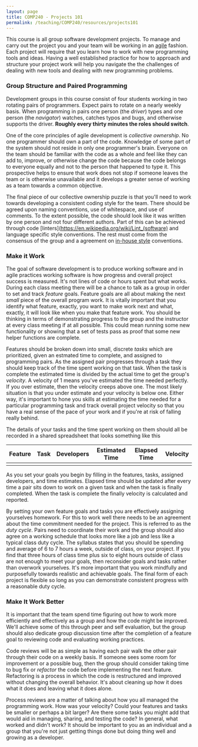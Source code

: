 ```yaml
---
layout: page
title: COMP240 - Projects 101
permalink: /teaching/COMP240/resources/projects101
---
```


This course is all group software development projects. To manage and carry out the project you and your team will be working in an [agile](https://en.wikipedia.org/wiki/Agile_software_development#The_Agile_Manifesto) fashion.  Each project will require that you learn how to work with new programming tools and ideas. Having a well established practice for how to approach and structure your project work will help you navigate the the challenges of dealing with new tools and dealing with new programming problems.

### Group Structure and Paired Programming

Development groups in this course consist of four students working in two rotating pairs of programmers. Expect pairs to rotate on a nearly weekly basis.  When programming in pairs one person (the *driver*) types and one person (the *navigator*) watches, catches typos and bugs, and otherwise supports the driver. **Roughly every thirty minutes the roles should switch**.

One of the core principles of agile development is *collective ownership*. No one programmer should own a part of the code. Knowledge of some part of the system should not reside in only one programmer's brain. Everyone on the team should be familiar with the code as a whole and feel like they can add to, improve, or otherwise change the code because the code belongs to everyone equally and not to the person that happened to type it. This prospective helps to ensure that work does not stop if someone leaves the team or is otherwise unavailable and it develops a greater sense of working as a team towards a common objective.

The final piece of our collective ownership puzzle is that you'll need to work towards developing a consistent coding style for the team. There should be agreed upon naming conventions, use of whitespace, and use of comments.  To the extent possible, the code should look like it was written by one person and not four different authors. Part of this can be achieved through code [linters](https://en.wikipedia.org/wiki/Lint_(software) and language specific style conventions. The rest must come from the consensus of the group and a agreement on [in-house style](https://google.github.io/styleguide/) conventions.

### Make it Work

The goal of software development is to produce working software and in agile practices working software is how progress and overall project success is measured.  It's not lines of code or hours spent but what works. During each class meeting there will be a chance to talk as a group in order to set and track *feature* goals. Feature goals are all about making the next *small* piece of the overall program work. It is vitally important that you identify what feature, exactly, you want to make work next and what, exactly, it will look like when you make that feature work.  You should be thinking in terms of demonstrating progress to the group and the instructor at every class meeting if at all possible. This could mean running some new functionality or showing that a set of tests pass as proof that some new helper functions are complete.

Features should be broken down into small, discrete *tasks* which are prioritized, given an estmated time to complete, and assigned to programming pairs. As the assigned pair progresses through a task they should keep track of the time spent working on that task. When the task is complete the estimated time is divided by the actual time to get the group's *velocity*. A velocity of 1 means you've estimated the time needed perfectly. If you over estimate, then the velocity creeps above one. The most likely situation is that you under estimate and your velocity is below one. Either way, it's important to hone you skills at estimating the time needed for a particular programming task and track overall project velocity so that you have a real sense of the pace of your work and if you're at risk of falling really behind.

The details of your tasks and the time spent working on them should all be recorded in a shared spreadsheet that looks something like this

| Feature | Task | Developers | Estimated Time | Elapsed Time | Velocity |
| :--: | :--: | :--: | :--: | :--: | :--: |  
| | | | | | |


As you set your goals you begin by filling in the features, tasks, assigned developers, and time estimates. Elapsed time should be updated after every time a pair sits down to work on a given task and when the task is finally completed.  When the task is complete the finally velocity is calculated and reported.


By setting your own feature goals and tasks you are effectively assigning yourselves homework. For this to work well there needs to be an agreement about the time commitment needed for the project. This is referred to as the *duty cycle*. Pairs need to coordinate their work and the group should also agree on a working schedule that looks more like a job and less like a typical class duty cycle. The syllabus states that you should be spending and average of 6 to 7 hours a week, outside of class, on your project.  If you find that three hours of class time plus six to eight hours outside of class are not enough to meet your goals, then reconsider goals and tasks rather than overwork yourselves. It's more important that you work mindfully and purposefully towards realistic and achievable goals. The final form of each project is flexible so long as you can demonstrate consistent progress with a reasonable duty cycle.   

### Make It Work Better

It is important that the team spend time figuring out how to work more efficiently and effectively as a group and how the code might be improved. We'll achieve some of this through peer and self evaluation, but the group should also dedicate group discussion time after the completion of a feature goal to reviewing code and evaluating working practices.

Code reviews will be as simple as having each pair walk the other pair through their code on a weekly basis. If someone sees some room for improvement or a possible bug, then the group should consider taking time to bug fix or *refactor* the code before implementing the next feature. Refactoring is a process in which the code is restructured and improved without changing the overall behavior. It's about cleaning up how it does what it does and leaving what it does alone.

Process reviews are a matter of talking about how you all managed the programming work. How was your velocity? Could your features and tasks be smaller or perhaps a bit larger?  Are there some tasks you might add that would aid in managing, sharing, and testing the code? In general, what worked and didn't work? It should be important to you as an individual and a group that you're not just getting things done but doing thing well and growing as a developer.  
